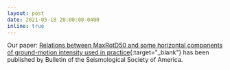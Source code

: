 ```yaml
---
layout: post
date: 2021-05-18 20:00:00-0400
inline: true
---
```


Our paper: [Relations between MaxRotD50 and some horizontal components of ground-motion intensity used in practice](https://doi.org/10.1785/0120200364){:target="_blank"} has been published by Bulletin of the Seismological Society of America.
